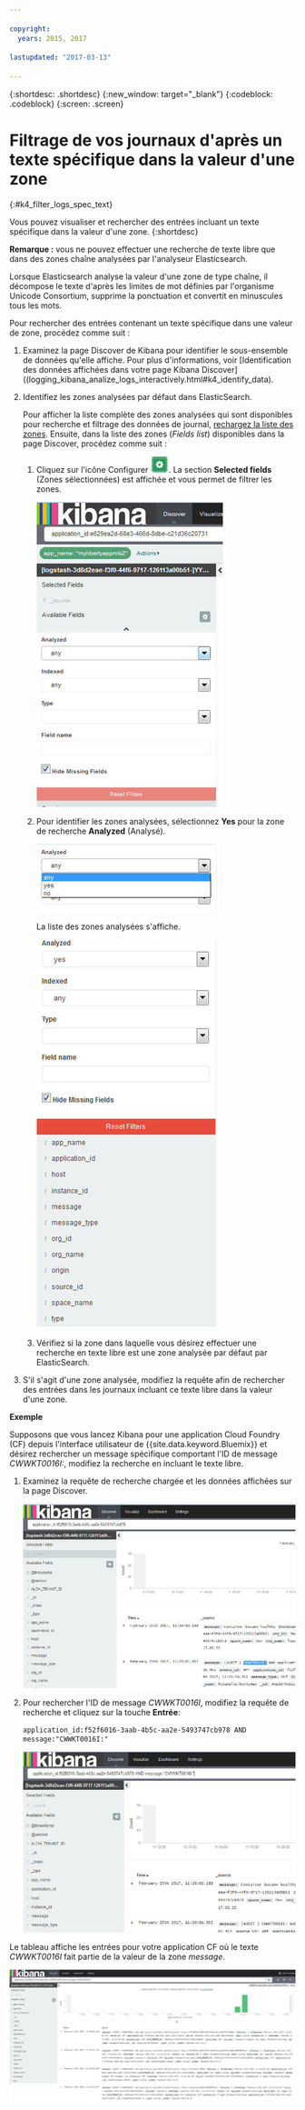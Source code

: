 ```yaml
---

copyright:
  years: 2015, 2017

lastupdated: "2017-03-13"

---
```



{:shortdesc: .shortdesc}
{:new_window: target="_blank"}
{:codeblock: .codeblock}
{:screen: .screen}

# Filtrage de vos journaux d'après un texte spécifique dans la valeur d'une zone
{:#k4_filter_logs_spec_text}

Vous pouvez visualiser et rechercher des entrées incluant un texte spécifique dans la valeur d'une zone.
{:shortdesc}

**Remarque :** vous ne pouvez effectuer une recherche de texte libre que dans des zones chaîne analysées par l'analyseur Elasticsearch. 
    
Lorsque Elasticsearch analyse la valeur d'une zone de type chaîne, il décompose le texte d'après les limites de mot définies par l'organisme Unicode Consortium, supprime la ponctuation et convertit en minuscules tous les mots.
    
Pour rechercher des entrées contenant un texte spécifique dans une valeur de zone, procédez comme suit :

1. Examinez la page Discover de Kibana pour identifier le sous-ensemble de données qu'elle affiche. Pour plus d'informations, voir  [Identification des données affichées dans votre page Kibana Discover]((logging_kibana_analize_logs_interactively.html#k4_identify_data).

2. Identifiez les zones analysées par défaut dans ElasticSearch.

    Pour afficher la liste complète des zones analysées qui sont disponibles pour recherche et filtrage des données de journal, [rechargez la liste des zones](logging_kibana_analize_logs_interactively.html#kibana_discover_view_reload_fields). Ensuite, dans la liste des zones (*Fields list*) disponibles dans la page Discover, procédez comme suit :
    
    1. Cliquez sur l'icône Configurer ![Icône Configurer](images/k4_configure_icon.jpg "Icône Configurer"). La section **Selected fields** (Zones sélectionnées) est affichée et vous permet de filtrer les zones.

        ![Section de configuration pour affichage de zones dotées d'attributs spécifiques](images/k4_reset_filters.jpg "Section de configuration pour affichage de zones dotées d'attributs spécifiques")
    
    2. Pour identifier les zones analysées, sélectionnez **Yes** pour la zone de recherche **Analyzed** (Analysé).

        ![Attribut analysé](images/k4_reset_filters_analyze_options.jpg "Attribut analysé")
    
        La liste des zones analysées s'affiche.
    
        ![Liste des zones analysées](images/k4_list_analyzed_fields.jpg "Liste des zones analysées")
        
         
    3. Vérifiez si la zone dans laquelle vous désirez effectuer une recherche en texte libre est une zone analysée par défaut par ElasticSearch.
    
3. S'il s'agit d'une zone analysée, modifiez la requête afin de rechercher des entrées dans les journaux incluant ce texte libre dans la valeur d'une zone.

    
**Exemple**

Supposons que vous lancez Kibana pour une application Cloud Foundry (CF) depuis l'interface utilisateur de {{site.data.keyword.Bluemix}} et désirez rechercher un message spécifique comportant l'ID de message *CWWKT0016I:*, modifiez la recherche en incluant le texte libre.
    
1. Examinez la requête de recherche chargée et les données affichées sur la page Discover.
       
    ![Requête de recherche par défaut](images/k4_filter_by_text_default_query.jpg "Requête de recherche par défaut")
        
2. Pour rechercher l'ID de message *CWWKT0016I*, modifiez la requête de recherche et cliquez sur la touche **Entrée**:
    
    ```
	application_id:f52f6016-3aab-4b5c-aa2e-5493747cb978 AND message:"CWWKT0016I:"
	```
        
    ![Modifier la recherche](images/k4_filter_by_text_modify_query.jpg "Modifier la recherche")
      
    
Le tableau affiche les entrées pour votre application CF où le texte *CWWKT0016I* fait partie de la valeur de la zone *message*.
    
![Vue de la nouvelle recherche](images/k4_filter_by_text_result_query.jpg "Vue de la nouvelle recherche")     	
        
 
 
